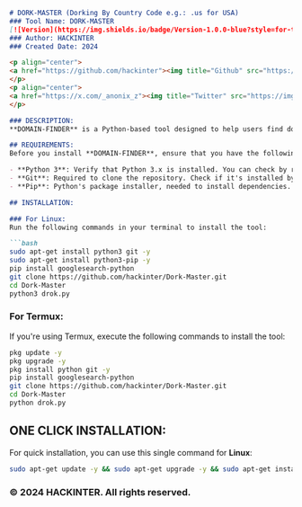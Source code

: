 ```markdown
# DORK-MASTER (Dorking By Country Code e.g.: .us for USA)
### Tool Name: DORK-MASTER  
[![Version](https://img.shields.io/badge/Version-1.0.0-blue?style=for-the-badge&logo=github)](https://github.com/hackinter/Dork-Master)  
### Author: HACKINTER  
### Created Date: 2024  

<p align="center">
<a href="https://github.com/hackinter"><img title="Github" src="https://img.shields.io/badge/hackinter-grey?style=for-the-badge&logo=github"></a>
</p>
<p align="center"> 
<a href="https://x.com/_anonix_z"><img title="Twitter" src="https://img.shields.io/badge/Twitter-HACKINTER-lightgrey?style=for-the-badge&logo=twitter"></a>
</p>

### DESCRIPTION:
**DOMAIN-FINDER** is a Python-based tool designed to help users find domain names based on country codes. This tool is simple to use and enables users to search for specific domains quickly through the terminal.

## REQUIREMENTS:
Before you install **DOMAIN-FINDER**, ensure that you have the following installed on your system:

- **Python 3**: Verify that Python 3.x is installed. You can check by running `python3 --version` in the terminal.
- **Git**: Required to clone the repository. Check if it's installed by running `git --version`.
- **Pip**: Python's package installer, needed to install dependencies. It usually comes with Python 3.x.

## INSTALLATION:

### For Linux:
Run the following commands in your terminal to install the tool:

```bash
sudo apt-get install python3 git -y
sudo apt-get install python3-pip -y
pip install googlesearch-python
git clone https://github.com/hackinter/Dork-Master.git
cd Dork-Master
python3 drok.py
```

### For Termux:
If you're using Termux, execute the following commands to install the tool:

```bash
pkg update -y
pkg upgrade -y
pkg install python git -y
pip install googlesearch-python
git clone https://github.com/hackinter/Dork-Master.git
cd Dork-Master
python drok.py
```

## ONE CLICK INSTALLATION:
For quick installation, you can use this single command for **Linux**:

```bash
sudo apt-get update -y && sudo apt-get upgrade -y && sudo apt-get install python3 git -y && sudo apt-get install python3-pip -y && pip install googlesearch-python && git clone https://github.com/hackinter/Dork-Master.git && cd Dork-Master python3 dork.py
```

### © 2024 HACKINTER. All rights reserved.
